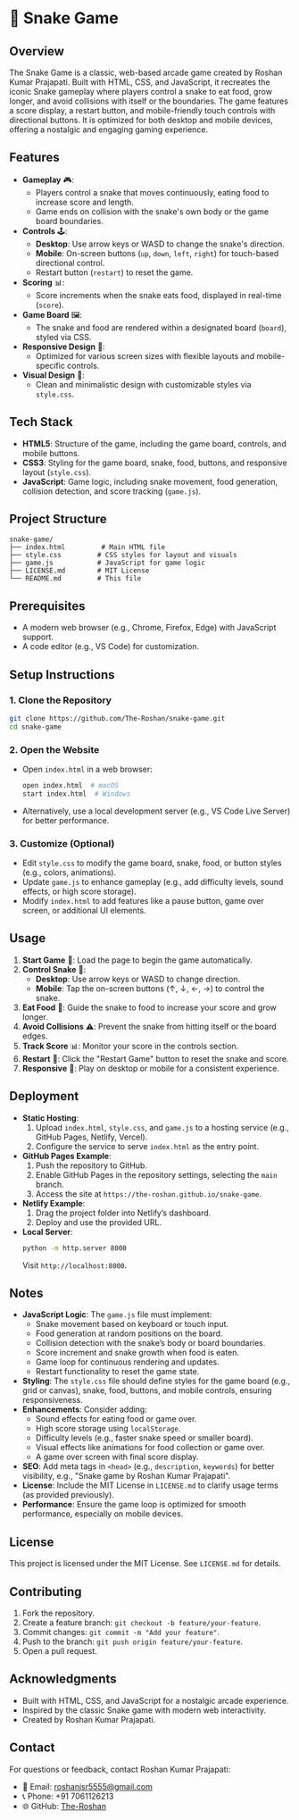 # 🐍 Snake Game

## Overview
The Snake Game is a classic, web-based arcade game created by Roshan Kumar Prajapati. Built with HTML, CSS, and JavaScript, it recreates the iconic Snake gameplay where players control a snake to eat food, grow longer, and avoid collisions with itself or the boundaries. The game features a score display, a restart button, and mobile-friendly touch controls with directional buttons. It is optimized for both desktop and mobile devices, offering a nostalgic and engaging gaming experience.

## Features
- **Gameplay** 🎮:
  - Players control a snake that moves continuously, eating food to increase score and length.
  - Game ends on collision with the snake's own body or the game board boundaries.
- **Controls** 🕹️:
  - **Desktop**: Use arrow keys or WASD to change the snake's direction.
  - **Mobile**: On-screen buttons (`up`, `down`, `left`, `right`) for touch-based directional control.
  - Restart button (`restart`) to reset the game.
- **Scoring** 📊:
  - Score increments when the snake eats food, displayed in real-time (`score`).
- **Game Board** 🖼️:
  - The snake and food are rendered within a designated board (`board`), styled via CSS.
- **Responsive Design** 📱:
  - Optimized for various screen sizes with flexible layouts and mobile-specific controls.
- **Visual Design** 🎨:
  - Clean and minimalistic design with customizable styles via `style.css`.

## Tech Stack
- **HTML5**: Structure of the game, including the game board, controls, and mobile buttons.
- **CSS3**: Styling for the game board, snake, food, buttons, and responsive layout (`style.css`).
- **JavaScript**: Game logic, including snake movement, food generation, collision detection, and score tracking (`game.js`).

## Project Structure
```
snake-game/
├── index.html         # Main HTML file
├── style.css         # CSS styles for layout and visuals
├── game.js           # JavaScript for game logic
├── LICENSE.md        # MIT License
└── README.md         # This file
```

## Prerequisites
- A modern web browser (e.g., Chrome, Firefox, Edge) with JavaScript support.
- A code editor (e.g., VS Code) for customization.

## Setup Instructions

### 1. Clone the Repository
```bash
git clone https://github.com/The-Roshan/snake-game.git
cd snake-game
```

### 2. Open the Website
- Open `index.html` in a web browser:
  ```bash
  open index.html  # macOS
  start index.html  # Windows
  ```
- Alternatively, use a local development server (e.g., VS Code Live Server) for better performance.

### 3. Customize (Optional)
- Edit `style.css` to modify the game board, snake, food, or button styles (e.g., colors, animations).
- Update `game.js` to enhance gameplay (e.g., add difficulty levels, sound effects, or high score storage).
- Modify `index.html` to add features like a pause button, game over screen, or additional UI elements.

## Usage
1. **Start Game** 🚀: Load the page to begin the game automatically.
2. **Control Snake** 🐍:
   - **Desktop**: Use arrow keys or WASD to change direction.
   - **Mobile**: Tap the on-screen buttons (↑, ↓, ←, →) to control the snake.
3. **Eat Food** 🍎: Guide the snake to food to increase your score and grow longer.
4. **Avoid Collisions** ⚠️: Prevent the snake from hitting itself or the board edges.
5. **Track Score** 📊: Monitor your score in the controls section.
6. **Restart** 🔄: Click the "Restart Game" button to reset the snake and score.
7. **Responsive** 📱: Play on desktop or mobile for a consistent experience.

## Deployment
- **Static Hosting**:
  1. Upload `index.html`, `style.css`, and `game.js` to a hosting service (e.g., GitHub Pages, Netlify, Vercel).
  2. Configure the service to serve `index.html` as the entry point.
- **GitHub Pages Example**:
  1. Push the repository to GitHub.
  2. Enable GitHub Pages in the repository settings, selecting the `main` branch.
  3. Access the site at `https://the-roshan.github.io/snake-game`.
- **Netlify Example**:
  1. Drag the project folder into Netlify’s dashboard.
  2. Deploy and use the provided URL.
- **Local Server**:
  ```bash
  python -m http.server 8000
  ```
  Visit `http://localhost:8000`.

## Notes
- **JavaScript Logic**: The `game.js` file must implement:
  - Snake movement based on keyboard or touch input.
  - Food generation at random positions on the board.
  - Collision detection with the snake’s body or board boundaries.
  - Score increment and snake growth when food is eaten.
  - Game loop for continuous rendering and updates.
  - Restart functionality to reset the game state.
- **Styling**: The `style.css` file should define styles for the game board (e.g., grid or canvas), snake, food, buttons, and mobile controls, ensuring responsiveness.
- **Enhancements**: Consider adding:
  - Sound effects for eating food or game over.
  - High score storage using `localStorage`.
  - Difficulty levels (e.g., faster snake speed or smaller board).
  - Visual effects like animations for food collection or game over.
  - A game over screen with final score display.
- **SEO**: Add meta tags in `<head>` (e.g., `description`, `keywords`) for better visibility, e.g., "Snake game by Roshan Kumar Prajapati".
- **License**: Include the MIT License in `LICENSE.md` to clarify usage terms (as provided previously).
- **Performance**: Ensure the game loop is optimized for smooth performance, especially on mobile devices.

## License
This project is licensed under the MIT License. See `LICENSE.md` for details.

## Contributing
1. Fork the repository.
2. Create a feature branch: `git checkout -b feature/your-feature`.
3. Commit changes: `git commit -m "Add your feature"`.
4. Push to the branch: `git push origin feature/your-feature`.
5. Open a pull request.

## Acknowledgments
- Built with HTML, CSS, and JavaScript for a nostalgic arcade experience.
- Inspired by the classic Snake game with modern web interactivity.
- Created by Roshan Kumar Prajapati.

## Contact
For questions or feedback, contact Roshan Kumar Prajapati:
- 📧 Email: roshanjsr5555@gmail.com
- 📞 Phone: +91 7061126213
- 🌐 GitHub: [The-Roshan](https://github.com/The-Roshan)
